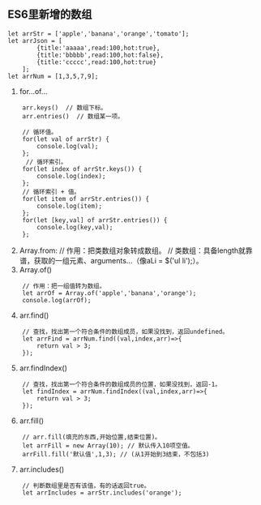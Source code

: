 ## ES6里新增的数组

``` shell
let arrStr = ['apple','banana','orange','tomato'];
let arrJson = [
        {title:'aaaaa',read:100,hot:true},
        {title:'bbbbb',read:100,hot:false},
        {title:'ccccc',read:100,hot:true}
    ];
let arrNum = [1,3,5,7,9];
```

1. for...of...
``` shell
    arr.keys()  // 数组下标。
    arr.entries()  // 数组某一项。

    // 循环值。
    for(let val of arrStr) {
        console.log(val);
    };
     // 循环索引。
    for(let index of arrStr.keys()) {
        console.log(index);
    };
    // 循环索引 + 值。
    for(let item of arrStr.entries()) {
        console.log(item);
    };
    for(let [key,val] of arrStr.entries()) {
        console.log(key,val);
    };
```
2. Array.from:
// 作用：把类数组对象转成数组。
// 类数组：具备length就靠谱，获取的一组元素、arguments...（像aLi = $('ul li');）。
3. Array.of()
``` shell
    // 作用：把一组值转为数组。
    let arrOf = Array.of('apple','banana','orange');
    console.log(arrOf);
```
4. arr.find()
``` shell
    // 查找，找出第一个符合条件的数组成员，如果没找到，返回undefined。
    let arrFind = arrNum.find((val,index,arr)=>{
        return val > 3; 
    });
```
5. arr.findIndex()
``` shell
    // 查找，找出第一个符合条件的数组成员的位置，如果没找到，返回-1。
    let findIndex = arrNum.findIndex((val,index,arr)=>{
        return val > 3; 
    });
```
6. arr.fill()
``` shell
    // arr.fill(填充的东西,开始位置,结束位置)。
    let arrFill = new Array(10); // 默认传入10项空值。
    arrFill.fill('默认值',1,3); // (从1开始到3结束，不包括3)
```
7. arr.includes()  
``` shell
    // 判断数组里是否有该值，有的话返回true。
    let arrIncludes = arrStr.includes('orange');
```
